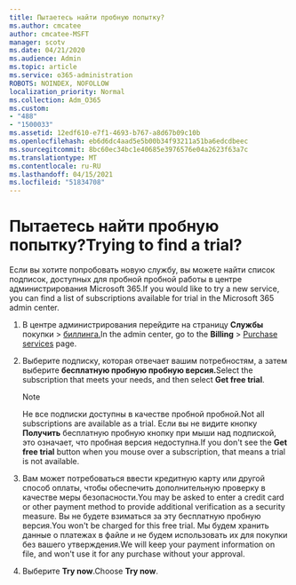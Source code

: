 ```yaml
---
title: Пытаетесь найти пробную попытку?
ms.author: cmcatee
author: cmcatee-MSFT
manager: scotv
ms.date: 04/21/2020
ms.audience: Admin
ms.topic: article
ms.service: o365-administration
ROBOTS: NOINDEX, NOFOLLOW
localization_priority: Normal
ms.collection: Adm_O365
ms.custom:
- "488"
- "1500033"
ms.assetid: 12edf610-e7f1-4693-b767-a8d67b09c10b
ms.openlocfilehash: eb6d6dc4aad5e5b00b34f93211a51ba6edcdbeec
ms.sourcegitcommit: 8bc60ec34bc1e40685e3976576e04a2623f63a7c
ms.translationtype: MT
ms.contentlocale: ru-RU
ms.lasthandoff: 04/15/2021
ms.locfileid: "51834708"
---
```

# <a name="trying-to-find-a-trial"></a><span data-ttu-id="03fd2-102">Пытаетесь найти пробную попытку?</span><span class="sxs-lookup"><span data-stu-id="03fd2-102">Trying to find a trial?</span></span>

<span data-ttu-id="03fd2-103">Если вы хотите попробовать новую службу, вы можете найти список подписок, доступных для пробной пробной работы в центре администрирования Microsoft 365.</span><span class="sxs-lookup"><span data-stu-id="03fd2-103">If you would like to try a new service, you can find a list of subscriptions available for trial in the Microsoft 365 admin center.</span></span>
  
1. <span data-ttu-id="03fd2-104">В центре администрирования перейдите на страницу **Службы** покупки \> [биллинга.](https://go.microsoft.com/fwlink/p/?linkid=868433)</span><span class="sxs-lookup"><span data-stu-id="03fd2-104">In the admin center, go to the **Billing** \> [Purchase services](https://go.microsoft.com/fwlink/p/?linkid=868433) page.</span></span>

2. <span data-ttu-id="03fd2-105">Выберите подписку, которая отвечает вашим потребностям, а затем выберите **бесплатную пробную пробную версия.**</span><span class="sxs-lookup"><span data-stu-id="03fd2-105">Select the subscription that meets your needs, and then select  **Get free trial**.</span></span>

    > [!NOTE]
    > <span data-ttu-id="03fd2-106">Не все подписки доступны в качестве пробной пробной.</span><span class="sxs-lookup"><span data-stu-id="03fd2-106">Not all subscriptions are available as a trial.</span></span> <span data-ttu-id="03fd2-107">Если вы не видите кнопку **Получить** бесплатную пробную кнопку при мыши над подпиской, это означает, что пробная версия недоступна.</span><span class="sxs-lookup"><span data-stu-id="03fd2-107">If you don't see the **Get free trial** button when you mouse over a subscription, that means a trial is not available.</span></span>
  
3. <span data-ttu-id="03fd2-108">Вам может потребоваться ввести кредитную карту или другой способ оплаты, чтобы обеспечить дополнительную проверку в качестве меры безопасности.</span><span class="sxs-lookup"><span data-stu-id="03fd2-108">You may be asked to enter a credit card or other payment method to provide additional verification as a security measure.</span></span> <span data-ttu-id="03fd2-109">Вы не будете взиматься за эту бесплатную пробную версия.</span><span class="sxs-lookup"><span data-stu-id="03fd2-109">You won't be charged for this free trial.</span></span> <span data-ttu-id="03fd2-110">Мы будем хранить данные о платежах в файле и не будем использовать их для покупки без вашего утверждения.</span><span class="sxs-lookup"><span data-stu-id="03fd2-110">We will keep your payment information on file, and won't use it for any purchase without your approval.</span></span>

4. <span data-ttu-id="03fd2-111">Выберите **Try now**.</span><span class="sxs-lookup"><span data-stu-id="03fd2-111">Choose **Try now**.</span></span>